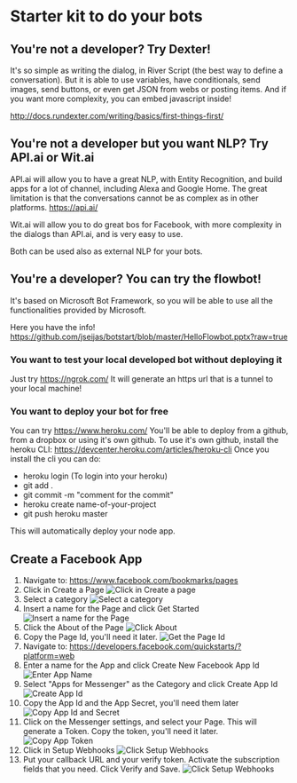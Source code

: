 # Starter kit to do your bots

## You're not a developer? Try Dexter! 
It's so simple as writing the dialog, in River Script (the best way to define a conversation).
But it is able to use variables, have conditionals, send images, send buttons, or even get JSON from webs or posting items. And if you want more complexity, you can embed javascript inside!

http://docs.rundexter.com/writing/basics/first-things-first/

## You're not a developer but you want NLP? Try API.ai or Wit.ai

API.ai will allow you to have a great NLP, with Entity Recognition, and build apps for a lot of channel, including Alexa and Google Home. The great limitation is that the conversations cannot be as complex as in other platforms.
https://api.ai/

Wit.ai will allow you to do great bos for Facebook, with more complexity in the dialogs than API.ai, and is very easy to use.

Both can be used also as external NLP for your bots.

## You're a developer? You can try the flowbot!

It's based on Microsoft Bot Framework, so you will be able to use all the functionalities provided by Microsoft.

Here you have the info! https://github.com/jseijas/botstart/blob/master/HelloFlowbot.pptx?raw=true

### You want to test your local developed bot without deploying it

Just try https://ngrok.com/
It will generate an https url that is a tunnel to your local machine!

### You want to deploy your bot for free

You can try https://www.heroku.com/
You'll be able to deploy from a github, from a dropbox or using it's own github.
To use it's own github, install the heroku CLI: https://devcenter.heroku.com/articles/heroku-cli
Once you install the cli you can do:
- heroku login (To login into your heroku)
- git add .
- git commit -m "comment for the commit"
- heroku create name-of-your-project
- git push heroku master

This will automatically deploy your node app.

## Create a Facebook App

1. Navigate to: https://www.facebook.com/bookmarks/pages
2. Click in Create a Page
![Click in Create a page](https://raw.githubusercontent.com/jseijas/botstart/master/assets/facebook/step2.png)
3. Select a category
![Select a category](https://raw.githubusercontent.com/jseijas/botstart/master/assets/facebook/step3.png)
4. Insert a name for the Page and click Get Started
![Insert a name for the Page](https://raw.githubusercontent.com/jseijas/botstart/master/assets/facebook/step4.png)
5. Click the About of the Page
![Click About](https://raw.githubusercontent.com/jseijas/botstart/master/assets/facebook/step5.png)
6. Copy the Page Id, you'll need it later.
![Get the Page Id](https://raw.githubusercontent.com/jseijas/botstart/master/assets/facebook/step6.png)
7. Navigate to: https://developers.facebook.com/quickstarts/?platform=web
8. Enter a name for the App and click Create New Facebook App Id
![Enter App Name](https://raw.githubusercontent.com/jseijas/botstart/master/assets/facebook/step7.png)
9. Select "Apps for Messenger" as the Category and click Create App Id
![Create App Id](https://raw.githubusercontent.com/jseijas/botstart/master/assets/facebook/step8.png)
10. Copy the App Id and the App Secret, you'll need them later
![Copy App Id and Secret](https://raw.githubusercontent.com/jseijas/botstart/master/assets/facebook/step9.png)
11. Click on the Messenger settings, and select your Page. This will generate a Token. Copy the token, you'll need it later.
![Copy App Token](https://raw.githubusercontent.com/jseijas/botstart/master/assets/facebook/step10.png)
12. Click in Setup Webhooks
![Click Setup Webhooks](https://raw.githubusercontent.com/jseijas/botstart/master/assets/facebook/step11.png)
13. Put your callback URL and your verify token. Activate the subscription fields that you need. Click Verify and Save.
![Click Setup Webhooks](https://raw.githubusercontent.com/jseijas/botstart/master/assets/facebook/step12.png)







